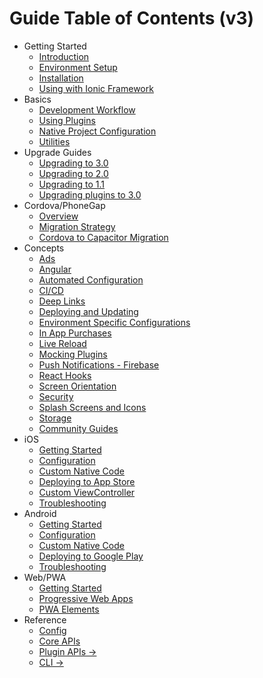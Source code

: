 # Guide Table of Contents (v3)

- Getting Started
  - [Introduction](index.md)
  - [Environment Setup](getting-started/environment-setup.md)
  - [Installation](getting-started/index.md)
  - [Using with Ionic Framework](getting-started/with-ionic.md)
- Basics
  - [Development Workflow](basics/workflow.md)
  - [Using Plugins](basics/using-plugins.md)
  - [Native Project Configuration](basics/configuring-your-app.md)
  - [Utilities](basics/utilities.md)
- Upgrade Guides
  - [Upgrading to 3.0](updating/3-0.md)
  - [Upgrading to 2.0](updating/2-0.md)
  - [Upgrading to 1.1](updating/1-1.md)
  - [Upgrading plugins to 3.0](updating/plugins/3-0.md)
- Cordova/PhoneGap
  - [Overview](cordova/index.md)
  - [Migration Strategy](cordova/migration-strategy.md)
  - [Cordova to Capacitor Migration](cordova/migrating-from-cordova-to-capacitor.md)
- Concepts
  - [Ads](guides/ads.md)
  - [Angular](guides/angular.md)
  - [Automated Configuration](guides/automated-configuration.md)
  - [CI/CD](guides/ci-cd.md)
  - [Deep Links](guides/deep-links.md)
  - [Deploying and Updating](guides/deploying-updates.md)
  - [Environment Specific Configurations](guides/environment-specific-configurations.md)
  - [In App Purchases](guides/in-app-purchases.md)
  - [Live Reload](guides/live-reload.md)
  - [Mocking Plugins](guides/mocking-plugins.md)
  - [Push Notifications - Firebase](guides/push-notifications-firebase.md)
  - [React Hooks](guides/react-hooks.md)
  - [Screen Orientation](guides/screen-orientation.md)
  - [Security](guides/security.md)
  - [Splash Screens and Icons](guides/splash-screens-and-icons.md)
  - [Storage](guides/storage.md)
  - [Community Guides](guides/community.md)
- iOS
  - [Getting Started](ios/index.md)
  - [Configuration](ios/configuration.md)
  - [Custom Native Code](ios/custom-code.md)
  - [Deploying to App Store](ios/deploying-to-app-store.md)
  - [Custom ViewController](ios/viewcontroller.md)
  - [Troubleshooting](ios/troubleshooting.md)
- Android
  - [Getting Started](android/index.md)
  - [Configuration](android/configuration.md)
  - [Custom Native Code](android/custom-code.md)
  - [Deploying to Google Play](android/deploying-to-google-play.md)
  - [Troubleshooting](android/troubleshooting.md)
- Web/PWA
  - [Getting Started](web/index.md)
  - [Progressive Web Apps](web/progressive-web-apps.md)
  - [PWA Elements](web/pwa-elements.md)
- Reference
  - [Config](config/index.md)
  - [Core APIs](core-apis/index.md)
  - [Plugin APIs ->](apis/index.md)
  - [CLI ->](cli/index.md)
